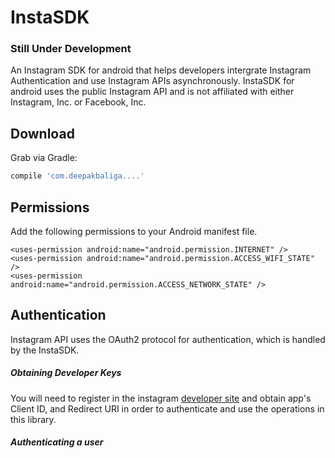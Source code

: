 # InstaSDK 
### Still Under Development

An Instagram SDK for android that helps developers intergrate Instagram Authentication 
and use Instagram APIs asynchronously. InstaSDK for android uses the public Instagram API and is not affiliated with either Instagram, Inc. or Facebook, Inc.


Download
--------

Grab via Gradle:
```groovy
compile 'com.deepakbaliga....'
```

Permissions
-----
Add the following permissions to your Android manifest file.

```
<uses-permission android:name="android.permission.INTERNET" />
<uses-permission android:name="android.permission.ACCESS_WIFI_STATE" />
<uses-permission android:name="android.permission.ACCESS_NETWORK_STATE" />
```


Authentication
-----

Instagram API uses the OAuth2 protocol for authentication, which is handled by the InstaSDK.

##### Obtaining Developer Keys

You will need to register in the instagram [developer site](https://instagram.com/developer/register/) and obtain app's Client ID, and Redirect URI in order to authenticate and use the operations in this library.

##### Authenticating a user








